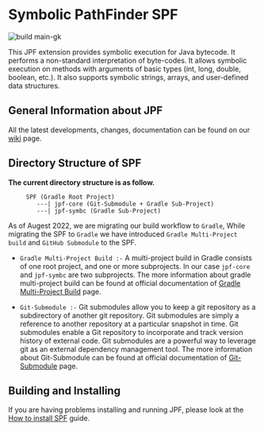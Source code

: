 # Symbolic PathFinder SPF
![build main-gk](https://github.com/gaurangkudale/SPF/actions/workflows/main.yml/badge.svg)

This JPF extension provides symbolic execution for Java bytecode. It performs a non-standard interpretation of byte-codes. It allows symbolic execution on methods with arguments of basic types (int, long, double, boolean, etc.). It also supports symbolic strings, arrays, and user-defined data structures.


## General Information about JPF
All the latest developments, changes, documentation can be found on our
[wiki](https://github.com/SymbolicPathFinder/jpf-symbc/wiki) page.


## Directory Structure of SPF
**The current directory structure is as follow.**

```{bash}
     SPF (Gradle Root Project)
        ---| jpf-core (Git-Submodule + Gradle Sub-Project)
        ---| jpf-symbc (Gradle Sub-Project)
```

As of Augest 2022, we are migrating our build workflow to `Gradle`, While migrating the SPF to `Gradle` we have introduced `Gradle Multi-Project build` and `GitHub Submodule` to the SPF.

* `Gradle Multi-Project Build :-` A multi-project build in Gradle consists of one root project, and one or more subprojects. In our case `jpf-core` and `jpf-symbc` are two subprojects.
 The more information about gradle multi-project build can be found at official documentation of 
 [Gradle Multi-Project Build](https://docs.gradle.org/current/userguide/multi_project_builds.html) page.
 
 * `Git-Submodule :-` Git submodules allow you to keep a git repository as a subdirectory of another git repository. Git submodules are simply a reference to another repository at a particular snapshot in time. Git submodules enable a Git repository  to incorporate and track version history of external code. Git submodules are a powerful way to leverage git as an external dependency management tool.
 The more information about Git-Submodule can be found at official documentation of
 [Git-Submodule](https://git-scm.com/docs/git-submodule) page.
 
 
 ## Building and Installing
 
 If you are having problems installing and running JPF, please look at the 
 [How to install SPF]()  guide.
